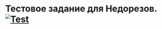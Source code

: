 # Тестовое задание для Недорезов. [![Test](https://github.com/lirprocs/test_nedorezov/actions/workflows/test.yaml/badge.svg)](https://github.com/lirprocs/test_nedorezov/actions/workflows/test.yaml)
